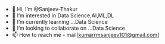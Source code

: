- 👋 Hi, I’m @Sanjeev-Thakur
- 👀 I’m interested in Data Science,AI,ML,DL
- 🌱 I’m currently learning ...Data Science
- 💞️ I’m looking to collaborate on ...Data Science
- 📫 How to reach me - mail[kumarrmsanjeev101@gmail.com]

<!---
Sanjeev-Thakur/Sanjeev-Thakur is a ✨ special ✨ repository because its `README.md` (this file) appears on your GitHub profile.
You can click the Preview link to take a look at your changes.
--->
